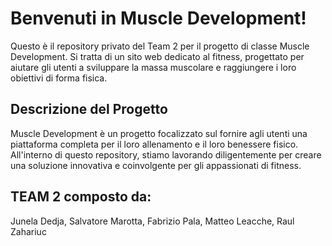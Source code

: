 # Benvenuti in Muscle Development!

Questo è il repository privato del Team 2 per il progetto di classe Muscle Development.
Si tratta di un sito web dedicato al fitness, progettato per aiutare gli utenti a sviluppare la massa muscolare
e raggiungere i loro obiettivi di forma fisica.

## Descrizione del Progetto

Muscle Development è un progetto focalizzato sul fornire agli utenti una piattaforma completa per il loro allenamento
e il loro benessere fisico. All'interno di questo repository, stiamo lavorando diligentemente per creare una soluzione innovativa
e coinvolgente per gli appassionati di fitness.

## TEAM 2 composto da:
Junela Dedja, Salvatore Marotta, Fabrizio Pala, Matteo Leacche, Raul Zahariuc
